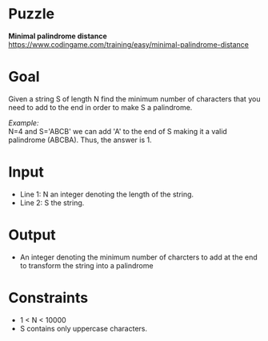 # Puzzle
**Minimal palindrome distance** https://www.codingame.com/training/easy/minimal-palindrome-distance

# Goal
Given a string S of length N find the minimum number of characters that you need to add to the end in order to make S a palindrome.

*Example:*  
N=4 and S='ABCB' we can add 'A' to the end of S making it a valid palindrome (ABCBA). Thus, the answer is 1.

# Input
* Line 1: N an integer denoting the length of the string.
* Line 2: S the string.

# Output
* An integer denoting the minimum number of charcters to add at the end to transform the string into a palindrome

# Constraints
* 1 < N < 10000
* S contains only uppercase characters.
